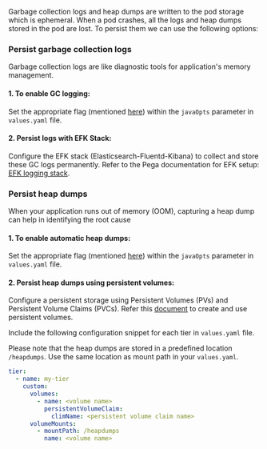 Garbage collection logs and heap dumps are written to the pod storage which is ephemeral. When a pod crashes, all the logs and heap dumps stored in the pod are lost. To persist them we can use the following options:

### Persist garbage collection logs

Garbage collection logs are like diagnostic tools for application's memory management. 

#### 1. To enable GC logging: 
Set the appropriate flag (mentioned [here](https://github.com/pegasystems/pega-helm-charts/blob/master/charts/pega/RecommendedJVMArgs.md)) within the `javaOpts` parameter in `values.yaml` file.

#### 2. Persist logs with EFK Stack:
Configure the EFK stack (Elasticsearch-Fluentd-Kibana) to collect and store these GC logs permanently. Refer to the Pega documentation for EFK setup: [EFK logging stack](https://github.com/pegasystems/pega-helm-charts/blob/master/charts/addons/README.md#logging-with-elasticsearch-fluentd-kibana-efk).

### Persist heap dumps

When your application runs out of memory (OOM), capturing a heap dump can help in identifying the root cause

#### 1. To enable automatic heap dumps:
Set the appropriate flag (mentioned [here](https://github.com/pegasystems/pega-helm-charts/blob/master/charts/pega/RecommendedJVMArgs.md)) within the `javaOpts` parameter in `values.yaml` file.

#### 2. Persist heap dumps using persistent volumes:
Configure a persistent storage using Persistent Volumes (PVs) and Persistent Volume Claims (PVCs). Refer this [document](https://kubernetes.io/docs/concepts/storage/persistent-volumes/) to create and use persistent volumes.

Include the following configuration snippet for each tier in `values.yaml` file.

Please note that the heap dumps are stored in a predefined location `/heapdumps`. Use the same location as mount path in your `values.yaml`.

```yaml
tier:
  - name: my-tier
    custom:
      volumes:
        - name: <volume name>
          persistentVolumeClaim:
            climName: <persistent volume claim name>
      volumeMounts:
        - mountPath: /heapdumps
          name: <volume name>
```
